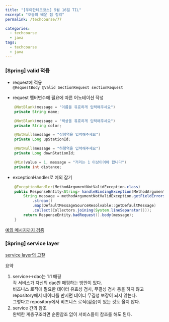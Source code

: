 ```yaml
---
title: "[우아한테크코스] 5월 16일 TIL"
excerpt: "오늘의 배운 점 정리"
permalink: /techcourse/77

categories:
  - techcourse
  - java
tags:
  - techcourse  
  - java
---  
```


### [Spring] valid 적용
- request에 적용  
`@RequestBody @Valid SectionRequest sectionRequest`  

- request 멤버변수에 필요에 따른 어노테이션 작성
```java
    @NotBlank(message = "이름을 유효하게 입력해주세요")
    private String name;

    @NotBlank(message = "색상을 유효하게 입력해주세요")
    private String color;

    @NotNull(message = "상행역을 입력해주세요")
    private Long upStationId;

    @NotNull(message = "하행역을 입력해주세요")
    private Long downStationId;

    @Min(value = 1, message = "거리는 1 이상이어야 합니다")
    private int distance;
```  

- exceptionHandler로 예외 잡기  
```java
    @ExceptionHandler(MethodArgumentNotValidException.class)
    public ResponseEntity<String> handleBindingException(MethodArgumentNotValidException methodArgumentNotValidException) {
        String message = methodArgumentNotValidException.getFieldErrors()
            .stream()
            .map(DefaultMessageSourceResolvable::getDefaultMessage)
            .collect(Collectors.joining(System.lineSeparator()));
        return ResponseEntity.badRequest().body(message);
    }
```  
[예외 메시지까지 검증](https://velog.io/@hellozin/Valid-%EC%98%88%EC%99%B8%EB%A5%BC-%EC%A0%84%EC%97%AD-%EC%BB%A8%ED%8A%B8%EB%A1%A4%EB%9F%AC%EB%A1%9C-%EA%B0%84%EB%8B%A8%ED%95%98%EA%B2%8C-%EC%B2%98%EB%A6%AC%ED%95%98%EA%B8%B0)  

### [Spring] service layer  
[service layer의 고찰](https://velog.io/@sumusb/Spring-Service-Layer%EC%97%90-%EB%8C%80%ED%95%9C-%EA%B3%A0%EC%B0%B0)  

요약  
1. service<->dao는 1:1 매핑  
각 서비스가 자신의 dao만 매핑하는 방안이 있다.  
비즈니스 로직에 필요한 데이터 유효성 검사, 무결성 검사 등을 하지 않고 repository에서 데이터를 만지면 데이터 무결성 보장이 되지 않는다.  
그렇다고 repository에서 비즈니스 로직(검증)이 있는 것도 옳지 않다.  
2. service 간의 참조  
완벽한 계층구조라면 순환참조 없이 서비스들이 참조를 해도 된다.  
